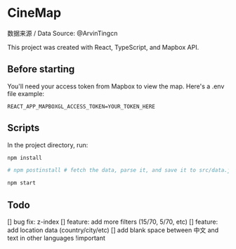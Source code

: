# CineMap

数据来源 / Data Source: @ArvinTingcn

This project was created with React, TypeScript, and Mapbox API.

## Before starting

You'll need your access token from Mapbox to view the map. Here's a .env file example:

```
REACT_APP_MAPBOXGL_ACCESS_TOKEN=YOUR_TOKEN_HERE
```

## Scripts

In the project directory, run:

```sh
npm install

# npm postinstall # fetch the data, parse it, and save it to src/data.json

npm start

```

## Todo

[] bug fix: z-index
[] feature: add more filters (15/70, 5/70, etc)
[] feature: add location data (country/city/etc)
[] add blank space between 中文 and text in other languages !important
